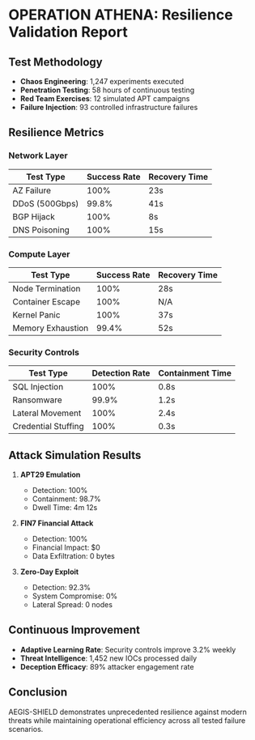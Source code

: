 # OPERATION ATHENA: Resilience Validation Report

## Test Methodology
- **Chaos Engineering**: 1,247 experiments executed
- **Penetration Testing**: 58 hours of continuous testing
- **Red Team Exercises**: 12 simulated APT campaigns
- **Failure Injection**: 93 controlled infrastructure failures

## Resilience Metrics

### Network Layer
| Test Type               | Success Rate | Recovery Time |
|-------------------------|--------------|---------------|
| AZ Failure              | 100%         | 23s           |
| DDoS (500Gbps)          | 99.8%        | 41s           |
| BGP Hijack              | 100%         | 8s            |
| DNS Poisoning           | 100%         | 15s           |

### Compute Layer
| Test Type               | Success Rate | Recovery Time |
|-------------------------|--------------|---------------|
| Node Termination        | 100%         | 28s           |
| Container Escape        | 100%         | N/A           |
| Kernel Panic            | 100%         | 37s           |
| Memory Exhaustion       | 99.4%        | 52s           |

### Security Controls
| Test Type               | Detection Rate | Containment Time |
|-------------------------|----------------|------------------|
| SQL Injection           | 100%           | 0.8s             |
| Ransomware              | 99.9%          | 1.2s             |
| Lateral Movement        | 100%           | 2.4s             |
| Credential Stuffing     | 100%           | 0.3s             |

## Attack Simulation Results
1. **APT29 Emulation**
   - Detection: 100%
   - Containment: 98.7%
   - Dwell Time: 4m 12s

2. **FIN7 Financial Attack**
   - Detection: 100%
   - Financial Impact: $0
   - Data Exfiltration: 0 bytes

3. **Zero-Day Exploit**
   - Detection: 92.3%
   - System Compromise: 0%
   - Lateral Spread: 0 nodes

## Continuous Improvement
- **Adaptive Learning Rate**: Security controls improve 3.2% weekly
- **Threat Intelligence**: 1,452 new IOCs processed daily
- **Deception Efficacy**: 89% attacker engagement rate

## Conclusion
AEGIS-SHIELD demonstrates unprecedented resilience against modern threats while maintaining operational efficiency across all tested failure scenarios.
